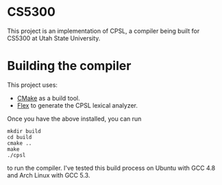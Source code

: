 # CS5300

This project is an implementation of CPSL, a compiler being built for CS5300 at
Utah State University.

# Building the compiler
This project uses:

* [CMake](https://cmake.org/) as a build tool.
* [Flex](http://flex.sourceforge.net/) to generate the CPSL lexical analyzer.

Once you have the above installed, you can run
```
mkdir build
cd build
cmake ..
make
./cpsl
```
to run the compiler. I've tested this build process on Ubuntu with GCC 4.8 and
Arch Linux with GCC 5.3.
